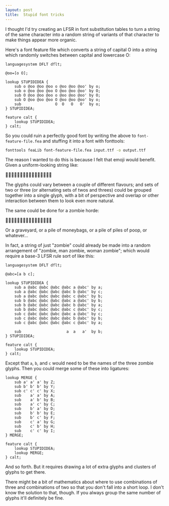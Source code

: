 ```yaml
---
layout: post
title:  Stupid font tricks
---
```

I thought I'd try creating an LFSR in font substitution tables to turn a
string of the same character into a random string of variants of that
character to make things appear more organic.

Here's a font feature file which converts a string of capital O into a
string which randomly switches between capital and lowercase O:
```
languagesystem DFLT dflt;

@oo=[o O];

lookup STUPIDIDEA {
    sub o @oo @oo @oo o @oo @oo @oo' by o;
    sub o @oo @oo @oo O @oo @oo @oo' by O;
    sub O @oo @oo @oo o @oo @oo @oo' by O;
    sub O @oo @oo @oo O @oo @oo @oo' by o;
    sub               O  O   O   O'  by o;
} STUPIDIDEA;

feature calt {
    lookup STUPIDIDEA;
} calt;
```

So you could ruin a perfectly good font by writing the above to
`font-feature-file.fea` and stuffing it into a font with fonttools:
```sh
fonttools feaLib font-feature-file.fea input.ttf -o output.ttf
```

The reason I wanted to do this is because I felt that emoji would
benefit.  Given a uniform-looking string like:

🌻🌻🌻🌻🌻🌻🌻🌻🌻🌻🌻🌻🌻🌻🌻🌻

The glyphs could vary between a couple of different flavours; and sets
of two or three (or alternating sets of twos and threes) could be
grouped together into a single glyph, with a bit of perspective and
overlap or other interaction between them to look even more natural.

The same could be done for a zombie horde:

🧟🧟🧟🧟🧟🧟🧟🧟🧟🧟🧟🧟🧟🧟🧟🧟

Or a graveyard, or a pile of moneybags, or a pile of piles of poop, or
whatever...

In fact, a string of just "zombie" could already be made into a random
arrangement of "zombie, man zombie, woman zombie"; which would require a
base-3 LFSR rule sort of like this:
```
languagesystem DFLT dflt;

@abc=[a b c];

lookup STUPIDIDEA {
    sub a @abc @abc @abc @abc a @abc' by a;
    sub a @abc @abc @abc @abc b @abc' by c;
    sub a @abc @abc @abc @abc c @abc' by b;
    sub b @abc @abc @abc @abc a @abc' by b;
    sub b @abc @abc @abc @abc b @abc' by a;
    sub b @abc @abc @abc @abc c @abc' by c;
    sub c @abc @abc @abc @abc a @abc' by c;
    sub c @abc @abc @abc @abc b @abc' by b;
    sub c @abc @abc @abc @abc c @abc' by a;

    sub                    a  a   a'  by b;
} STUPIDIDEA;

feature calt {
    lookup STUPIDIDEA;
} calt;
```
Except that `a`, `b`, and `c` would need to be the names of the three
zombie glyphs.  Then you could merge some of these into ligatures:

```
lookup MERGE {
    sub a' a' a' by Z;
    sub b' b' b' by Y;
    sub c' c' c' by X;
    sub    a' a' by A;
    sub    a' b' by B;
    sub    a' c' by C;
    sub    b' a' by D;
    sub    b' b' by E;
    sub    b' c' by F;
    sub    c' a' by G;
    sub    c' b' by H;
    sub    c' c' by I;
} MERGE;

feature calt {
    lookup STUPIDIDEA;
    lookup MERGE;
} calt;
```

And so forth.  But it requires drawing a lot of extra glyphs and
clusters of glyphs to get there.

There might be a bit of mathematics about where to use combinations of
three and combinations of two so that you don't fall into a short loop.
I don't know the solution to that, though.  If you always group the same
number of glyphs it'll definitely be fine.
